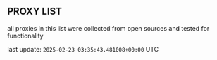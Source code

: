 ## PROXY LIST

all proxies in this list were collected from open sources and tested for functionality

last update: `2025-02-23 03:35:43.481008+00:00` UTC